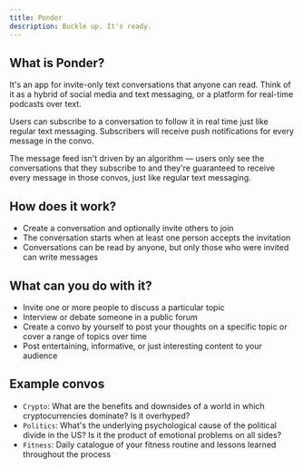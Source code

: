 ```yaml
---
title: Ponder
description: Buckle up. It's ready.
---
```


## What is Ponder?
It's an app for invite-only text conversations that anyone can read. Think of it as a hybrid of
social media and text messaging, or a platform for real-time podcasts over text.

Users can subscribe to a conversation to follow it in real time just like regular text messaging.
Subscribers will receive push notifications for every message in the convo.

The message feed isn't driven by an algorithm — users only see the conversations that they subscribe to
and they're guaranteed to receive every message in those convos, just like regular text messaging.

## How does it work?
* Create a conversation and optionally invite others to join
* The conversation starts when at least one person accepts the invitation
* Conversations can be read by anyone, but only those who were invited can write messages

## What can you do with it?
* Invite one or more people to discuss a particular topic
* Interview or debate someone in a public forum
* Create a convo by yourself to post your thoughts on a specific topic or cover a range of topics over time
* Post entertaining, informative, or just interesting content to your audience

## Example convos
* `Crypto`: What are the benefits and downsides of a world in which cryptocurrencies dominate? Is it overhyped?
* `Politics`: What's the underlying psychological cause of the political divide in the US? Is it the
  product of emotional problems on all sides?
* `Fitness`: Daily catalogue of your fitness routine and lessons learned throughout the process

